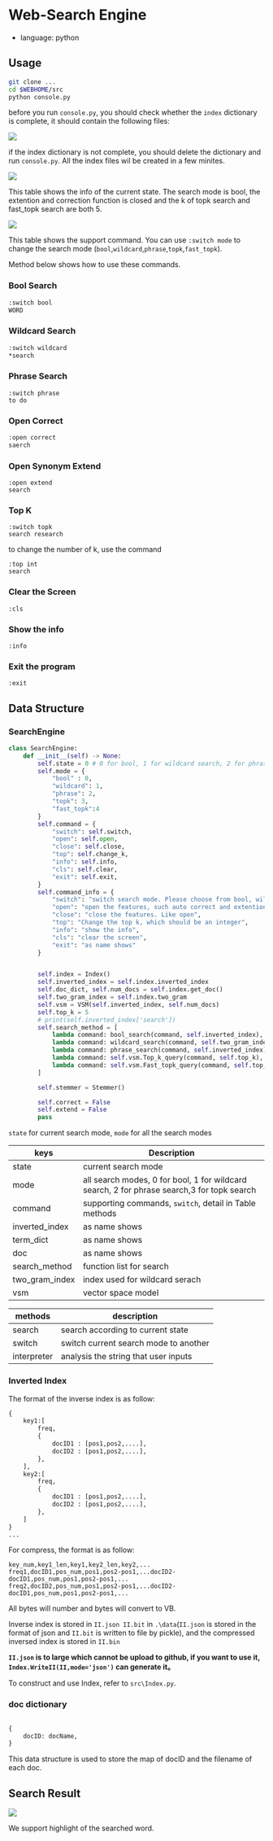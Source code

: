 # Web-Search Engine
- language: python

## Usage

```sh
git clone ...
cd $WEBHOME/src 
python console.py
```

before you run  `console.py`, you should check whether the `index` dictionary is complete, it should contain the following files:

![](./image/2.png)

if the index dictionary is not complete, you should delete the dictionary and run `console.py`. All the index files wil be created in a few minites.



![](./image/3.png)

This table shows the info of the current state. The search mode is bool, the extention and correction function is closed and the k of topk search and fast_topk search are both 5.



![](./image/4.png)

This table shows the support command. You can use `:switch mode` to change the search mode    (`bool`,`wildcard`,`phrase`,`topk`,`fast_topk`). 

Method below shows how to use these commands.

### Bool Search

```sh
:switch bool
WORD
```

### Wildcard Search

```sh
:switch wildcard
*search
```

### Phrase Search
```
:switch phrase
to do
```

### Open Correct

```sh
:open correct
saerch 
```

### Open Synonym Extend

```
:open extend
search
```

### Top K
```
:switch topk
search research
```

to change the number of k, use the command

```
:top int
search
```

### Clear the Screen

```
:cls
```

### Show the info

```
:info
```

### Exit the program

```
:exit
```



## Data Structure

### SearchEngine

```python
class SearchEngine:
    def __init__(self) -> None:
        self.state = 0 # 0 for bool, 1 for wildcard search, 2 for phrase search
        self.mode = {
            "bool" : 0,
            "wildcard": 1,
            "phrase": 2,
            "topk": 3,
            "fast_topk":4
        }
        self.command = {
            "switch": self.switch,
            "open": self.open,
            "close": self.close,
            "top": self.change_k, 
            "info": self.info,
            "cls": self.clear,
            "exit": self.exit,
        }
        self.command_info = {
            "switch": "switch search mode. Please choose from bool, wildcard, phrase and topk",
            "open": "open the features, such auto correct and extention. Please choose from \"correct\" and \"extend\"",
            "close": "close the features. Like open",
            "top": "Change the top k, which should be an integer",
            "info": "show the info",
            "cls": "clear the screen",
            "exit": "as name shows"
        }


        self.index = Index()
        self.inverted_index = self.index.inverted_index
        self.doc_dict, self.num_docs = self.index.get_doc()
        self.two_gram_index = self.index.two_gram
        self.vsm = VSM(self.inverted_index, self.num_docs)
        self.top_k = 5
        # print(self.inverted_index['search'])
        self.search_method = [
            lambda command: bool_search(command, self.inverted_index),
            lambda command: wildcard_search(command, self.two_gram_index, self.inverted_index),
            lambda command: phrase_search(command, self.inverted_index),
            lambda command: self.vsm.Top_k_query(command, self.top_k),
            lambda command: self.vsm.Fast_topk_query(command, self.top_k)
        ]

        self.stemmer = Stemmer()

        self.correct = False
        self.extend = False
        pass
```

`state` for current search mode, `mode` for all the search modes

| keys           | Description                                                  |
| -------------- | ------------------------------------------------------------ |
| state          | current search mode                                          |
| mode           | all search modes, 0 for bool, 1 for wildcard search, 2 for phrase search,3 for topk search |
| command        | supporting commands, `switch`, detail in Table methods       |
| inverted_index | as name shows                                                |
| term_dict      | as name shows                                                |
| doc            | as name shows                                                |
| search_method  | function list for  search                                    |
| two_gram_index | index used for wildcard serach                               |
| vsm            | vector space model                                           |

| methods     | description                           |
| ----------- | ------------------------------------- |
| search      | search according to current state     |
| switch      | switch current search mode to another |
| interpreter | analysis the string that user inputs  |

### Inverted Index

The format of the inverse index is as follow:

```python
{
	key1:[
        freq,
        {
            docID1 : [pos1,pos2,....],
            docID2 : [pos1,pos2,....],
        },
    ],
    key2:[
        freq,
        {
            docID1 : [pos1,pos2,....],
            docID2 : [pos1,pos2,....],
        },
    ]
}
...
```

For compress, the format is as follow:

```
key_num,key1_len,key1,key2_len,key2,...
freq1,docID1,pos_num,pos1,pos2-pos1,...docID2-docID1,pos_num,pos1,pos2-pos1,...
freq2,docID2,pos_num,pos1,pos2-pos1,...docID2-docID1,pos_num,pos1,pos2-pos1,...
```

All bytes will number and bytes will convert to VB.

Inverse index is stored in ``II.json II.bit`` in ``.\data``(``II.json`` is stored in the format of json and ``II.bit`` is written to file by pickle), and the compressed inversed index is stored in ``II.bin``

**``II.json`` is to large which cannot be upload to github, if you want to use it, ``Index.WriteII(II,mode='json')`` can generate it。**

To construct and use Index, refer to ``src\Index.py``.

### doc dictionary

```python

{
    docID: docName, 
}

```

This data structure is used to store the map of docID and the filename of each doc.



## Search Result

![](./image/5.png)

We support highlight of the searched word.